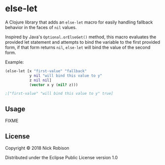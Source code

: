# else-let

A Clojure library that adds an `else-let` macro for easily handling fallback behavior in the faces of `nil` values.

Inspired by Java's `Optional.orElseGet()` method, this macro evaluates the provided let statement and attempts to bind the variable to the first provided form,
if that form returns `nil`, `else-let` will bind the value of the second form.

Example:

```clojure
(else-let [x "first-value" "fallback"
           y nil "will bind this value to y"
           z nil nil]
           (vector x y (nil? z)))

;["first-value" "will bind this value to y" true]
``` 

## Usage

FIXME

## License

Copyright © 2018 Nick Robison

Distributed under the Eclipse Public License version 1.0
